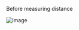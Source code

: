 Before measuring distance

![image](https://user-images.githubusercontent.com/101512099/164644190-1c80d6b0-38b5-4e4d-b7ed-b62a96fb8b54.png)
